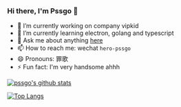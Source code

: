 ### Hi there, I'm Pssgo 👋

- 🔭 I’m currently working on company vipkid
- 🌱 I’m currently learning electron, golang and typescript
- 💬 Ask me about anything [here](https://github.com/pssgo)
- 📫 How to reach me: wechat `hero-pssgo`
- 😄 Pronouns: 罪歌
- ⚡ Fun fact: I'm very handsome ahhh

[![pssgo's github stats](https://github-readme-stats.vercel.app/api?username=pssgo&theme=radical&layout=compact)](https://github.com/pssgo)

[![Top Langs](https://github-readme-stats.vercel.app/api/top-langs/?username=pssgo&theme=radical&layout=compact)](https://github.com/anuraghazra/github-readme-stats)
